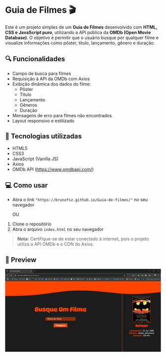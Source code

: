 # Guia de Filmes 🎬

Este é um projeto simples de um **Guia de Filmes** desenvolvido com **HTML, CSS e JavaScript puro**, utilizando a API pública da **OMDb (Open Movie Database)**. O objetivo é permitir que o usuário busque por qualquer filme e visualize informações como pôster, título, lançamento, gênero e duração.

## 🔍 Funcionalidades

- Campo de busca para filmes
- Requisição à API da OMDb com Axios
- Exibição dinâmica dos dados do filme:
  - Pôster
  - Título
  - Lançamento
  - Gêneros
  - Duração
- Mensagens de erro para filmes não encontrados
- Layout responsivo e estilizado

## 🧠 Tecnologias utilizadas

- HTML5
- CSS3
- JavaScript (Vanilla JS)
- Axios
- OMDb API (https://www.omdbapi.com/)

## 💻 Como usar

- Abra o link `"https://brunofsz.github.io/Guia-de-filmes/"` no seu navegador

     OU

1. Clone o repositório
2. Abra o arquivo `index.html` no seu navegador

> **Nota:** Certifique-se de estar conectado à internet, pois o projeto utiliza a API OMDb e o CDN do Axios.

## 📸 Preview

![Preview](Assets/Preview.png)
